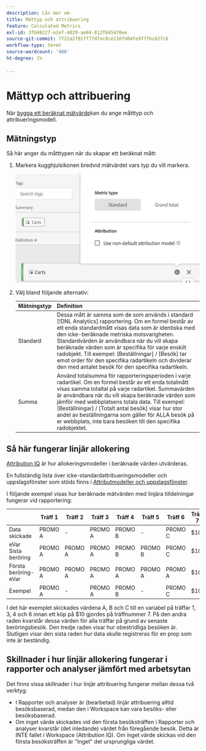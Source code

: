 ```yaml
---
description: Läs mer om
title: Mättyp och attribuering
feature: Calculated Metrics
exl-id: 3fb98227-e2ef-4829-ae84-812f845470ee
source-git-commit: 7722a2f01ff77dfec8ce110fd04fe977f6c627c6
workflow-type: tm+mt
source-wordcount: '466'
ht-degree: 1%

---
```


# Mättyp och attribuering

När [bygga ett beräknat mätvärde](/help/components/c-calcmetrics/c-workflow/cm-workflow/c-build-metrics/cm-build-metrics.md)kan du ange måtttyp och attribueringsmodell.

## Mätningstyp

Så här anger du måtttypen när du skapar ett beräknat mått:

1. Markera kugghjulsikonen bredvid mätvärdet vars typ du vill markera.

   ![](assets/cm_type_alloc.png)

1. Välj bland följande alternativ:

   | Mätningstyp | Definition |
   |---|---|
   | Standard | Dessa mått är samma som de som används i standard [!DNL Analytics] rapportering. Om en formel består av ett enda standardmått visas data som är identiska med den icke-beräknade metriska motsvarigheten. Standardvärden är användbara när du vill skapa beräknade värden som är specifika för varje enskilt radobjekt. Till exempel: [Beställningar] / [Besök] tar emot order för den specifika radartikeln och dividerar den med antalet besök för den specifika radartikeln. |
   | Summa | Använd totalsumma för rapporteringsperioden i varje radartikel. Om en formel består av ett enda totalmått visas samma totaltal på varje radartikel. Summavärden är användbara när du vill skapa beräknade värden som jämför med webbplatsens totala data. Till exempel: [Beställningar] / [Totalt antal besök] visar hur stor andel av beställningarna som gäller för ALLA besök på er webbplats, inte bara besöken till den specifika radobjektet. |

## Så här fungerar linjär allokering

[Attribution IQ](/help/analyze/analysis-workspace/attribution/overview.md) är hur allokeringsmodeller i beräknade värden utvärderas.

En fullständig lista över icke-standardattribueringsmodeller och uppslagsfönster som stöds finns i [Attributmodeller och uppslagsfönster](/help/analyze/analysis-workspace/attribution/models.md).

I följande exempel visas hur beräknade mätvärden med linjära tilldelningar fungerar vid rapportering:

|  | Träff 1 | Träff 2 | Träff 3 | Träff 4 | Träff 5 | Träff 6 | Träff 7 |
|--- |--- |--- |--- |--- |--- |--- |--- |
| Data skickade | PROMO A | - | PROMO A | PROMO B | - | PROMO C | $10 |
| eVar Sista beröring | PROMO A | PROMO A | PROMO A | PROMO B | PROMO B | PROMO C | $10 |
| Första beröring-eVar | PROMO A | PROMO A | PROMO A | PROMO A | PROMO A | PROMO A | $10 |
| Exempel | PROMO A | - | PROMO A | PROMO B | - | PROMO C | $10 |

I det här exemplet skickades värdena A, B och C till en variabel på träffar 1, 3, 4 och 6 innan ett köp på $10 gjordes på träffnummer 7. På den andra raden kvarstår dessa värden för alla träffar på grund av senaste beröringsbesök. Den tredje raden visar hur obestridliga besöken är. Slutligen visar den sista raden hur data skulle registreras för en prop som inte är beständig.

## Skillnader i hur linjär allokering fungerar i rapporter och analyser jämfört med arbetsytan

Det finns vissa skillnader i hur linjär attribuering fungerar mellan dessa två verktyg:

* I Rapporter och analyser är (bearbetad) linjär attribuering alltid besöksbaserad, medan den i Workspace kan vara besöks- eller besöksbaserad.
* Om inget värde skickades vid den första besöksträffen i Rapporter och analyser kvarstår (det inledande) värdet från föregående besök. Detta är INTE fallet i Workspace (Attribution IQ). Om inget värde skickas vid den första besöksträffen är &quot;Inget&quot; det ursprungliga värdet.
